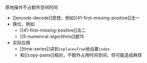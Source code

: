 原地操作不占额外空间时间
- [[encode-decode]]思想，例如[[41-first-missing-positive]]法一
- 换位，例如
  - [[41-first-missing-positive]]法二
  - [[5-numerical-algorithms]]题15
- 实际应用
  - [[time-series]]讲到`inplace=True`地设置`index`
  - 和[[copy-paste]]相对，不额外占用时间空间，但可能造成麻烦